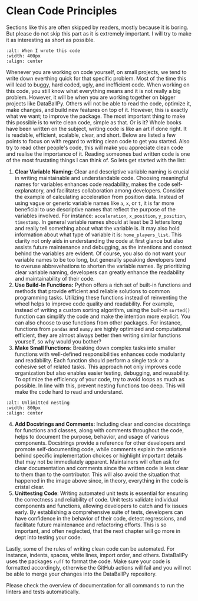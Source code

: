 # Clean Code Principles

Sections like this are often skipped by readers, mostly because it is boring. But please do not skip this part as it is extremely important. I will try to make it as interesting as short as possible. 

```{image} ../static/WhenIWroteThisCode.png
:alt: When I wrote this code
:width: 400px
:align: center
```

Whenever you are working on code yourself, on small projects, we tend to write down everthing quick for that specific problem. Most of the time this will lead to buggy, hard coded, ugly, and inefficient code. When working on this code, you still know what everything means and it is not really a big problem. However, it will be when you are working together on bigger projects like DataBallPy. Others will not be able to read the code, optimize it, make changes, and build new features on top of it. However, this is exactly what we want; to improve the package. The most important thing to make this possible is to write clean code, simple as that. Or is it? Whole books have been written on the subject, writing code is like an art if done right. It is readable, efficient, scalable, clear, and short. Below are listed a few points to focus on with regard to writing clean code to get you started. Also try to read other people's code, this will make you appreciate clean code and realise the importance of it. Reading someones bad written code is one of the most frustating things I can think of. So lets get started with the list:

1. **Clear Variable Naming:** Clear and descriptive variable naming is crucial in writing maintainable and understandable code. Choosing meaningful names for variables enhances code readability, makes the code self-explanatory, and facilitates collaboration among developers. Consider the example of calculating acceleration from position data. Instead of using vague or generic variable names like `a`, `x`, or `t`, it is far more beneficial to use descriptive names that reflect the purpose of the variables involved. For instance: `acceleration`, `x_position`, `y_position`, `timestamp`. In general variable names should at least be 3 letters long and really tell something about what the variable is. It may also hold information about what type of variable it is: `home_players_list`. This clarity not only aids in understanding the code at first glance but also assists future maintenance and debugging, as the intentions and context behind the variables are evident. Of course, you also do not want your variable names to be too long, but generally speaking developers tend to overuse abbrevehations to shorten the variable names. By prioritizing clear variable naming, developers can greatly enhance the readability and maintainability of their code. 
2. **Use Build-In Functions:** Python offers a rich set of built-in functions and methods that provide efficient and reliable solutions to common programming tasks. Utilizing these functions instead of reinventing the wheel helps to improve code quality and readability. For example, instead of writing a custom sorting algorithm, using the built-in `sorted()` function can simplify the code and make the intention more explicit. You can also choose to use functions from other packages. For instance, functions from `pandas` and `numpy` are highly optimized and computational efficient, they are almost always better then writing similar functions yourself, so why would you bother?
3. **Make Small Functions:** Breaking down complex tasks into smaller functions with well-defined responsibilities enhances code modularity and readability. Each function should perform a single task or a cohesive set of related tasks. This approach not only improves code organization but also enables easier testing, debugging, and reusability. To optimize the efficiency of your code, try to avoid loops as much as possible. In line with this, prevent nesting functions too deep. This will make the code hard to read and understand. 

```{image} https://remote-tools-images.s3.amazonaws.com/programmer-memes/10.jpg
:alt: Unlimitted nesting
:width: 800px
:align: center
```

4. **Add Docstrings and Comments:** Including clear and concise docstrings for functions and classes, along with comments throughout the code, helps to document the purpose, behavior, and usage of various components. Docstrings provide a reference for other developers and promote self-documenting code, while comments explain the rationale behind specific implementation choices or highlight important details that may not be immediately apparent. Maintainers will often ask for clear documentation and comments since the written code is less clear to them than to the contributor. This will also avoid the situation that happened in the image above since, in theory, everything in the code is cristal clear.
5. **Unittesting Code**: Writing automated unit tests is essential for ensuring the correctness and reliability of code. Unit tests validate individual components and functions, allowing developers to catch and fix issues early. By establishing a comprehensive suite of tests, developers can have confidence in the behavior of their code, detect regressions, and facilitate future maintenance and refactoring efforts. This is so important, and often neglected, that the next chapter will go more in dept into testing your code. 

Lastly, some of the rules of writing clean code can be automated. For instance, indents, spaces, white lines, import order, and others. DataBallPy uses the packages `ruff` to format the code. Make sure your code is formatted accordingly, otherwise the GitHub actions will fail and you will not be able to merge your changes into the DataBallPy repository. 

Please check the overview of documentation for all commands to run the linters and tests automatically.

